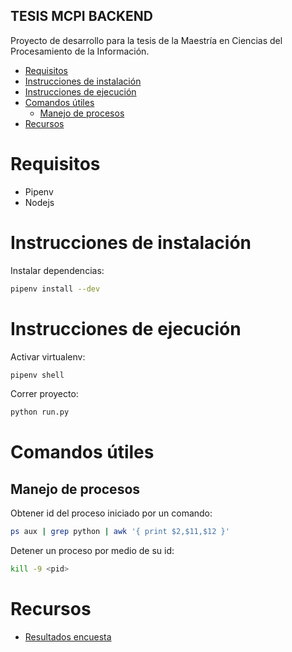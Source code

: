 **TESIS MCPI BACKEND**
---

Proyecto de desarrollo para la tesis de la Maestría en Ciencias del Procesamiento de la Información.

- [Requisitos](#requisitos)
- [Instrucciones de instalación](#instrucciones-de-instalación)
- [Instrucciones de ejecución](#instrucciones-de-ejecución)
- [Comandos útiles](#comandos-útiles)
  - [Manejo de procesos](#manejo-de-procesos)
- [Recursos](#recursos)

# Requisitos

- Pipenv
- Nodejs

# Instrucciones de instalación

Instalar dependencias:

```bash
pipenv install --dev
```

# Instrucciones de ejecución

Activar virtualenv:

```bash
pipenv shell
```

Correr proyecto:

```bash
python run.py
```

# Comandos útiles

## Manejo de procesos

Obtener id del proceso iniciado por un comando:

```bash
ps aux | grep python | awk '{ print $2,$11,$12 }'
```

Detener un proceso por medio de su id:

```bash
kill -9 <pid>
```

# Recursos

- [Resultados encuesta](https://drive.google.com/drive/u/1/folders/19EUNpSZYqA0abc3yoJ8vnRST6V9SuH8E)
